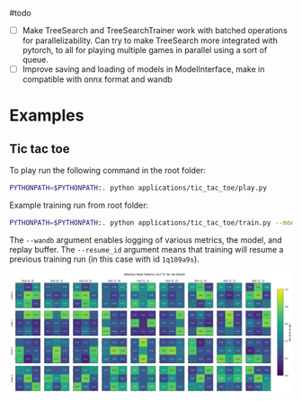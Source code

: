 #todo

- [ ] Make TreeSearch and TreeSearchTrainer work with batched operations for parallelizability. Can try to make TreeSearch more integrated with pytorch, to all for playing multiple games in parallel using a sort of queue.
- [ ] Improve saving and loading of models in ModelInterface, make in compatible with onnx format and wandb

# Examples

## Tic tac toe

To play run the following command in the root folder:

```zsh
PYTHONPATH=$PYTHONPATH:. python applications/tic_tac_toe/play.py
```

Example training run from root folder:

```zsh
PYTHONPATH=$PYTHONPATH:. python applications/tic_tac_toe/train.py --model transformer --wandb --resume_id 1q109a9s
```

The `--wandb` argument enables logging of various metrics, the model, and replay buffer. The `--resume_id` argument means that training will resume a previous training run (in this case with id `1q109a9s`).

![Attention mask](applications/tic_tac_toe/plots/tic_tac_toe_attn_mask.png)
